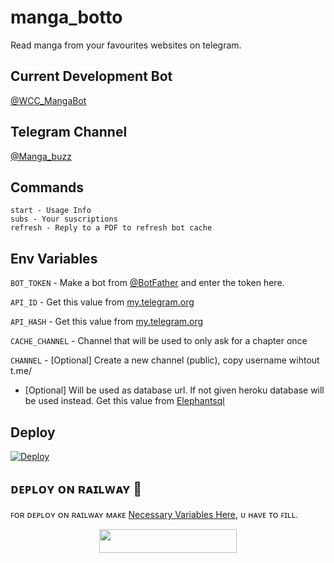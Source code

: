 # manga_botto
Read manga from your favourites websites on telegram.

## Current Development Bot
[@WCC_MangaBot](https://t.me/WCC_MangaBot)

## Telegram Channel
[@Manga_buzz](https://t.me/Manga_buzz)

## Commands
```
start - Usage Info
subs - Your suscriptions
refresh - Reply to a PDF to refresh bot cache

```


## Env Variables

`BOT_TOKEN` - Make a bot from [@BotFather](https://t.me/BotFather) and enter the token here.

`API_ID` - Get this value from [my.telegram.org](https://my.telegram.org/apps)

`API_HASH` - Get this value from [my.telegram.org](https://my.telegram.org/apps)

`CACHE_CHANNEL` - Channel that will be used to only ask for a chapter once

`CHANNEL` - [Optional] Create a new channel (public), copy username wihtout t.me/

 - [Optional] Will be used as database url. If not given heroku database will be used instead. Get this value from [Elephantsql](https://elephantsql.com/)


## Deploy


[![Deploy](https://www.herokucdn.com/deploy/button.svg)](https://heroku.com/deploy)

## ᴅᴇᴘʟᴏʏ ᴏɴ ʀᴀɪʟᴡᴀʏ 🚄
ꜰᴏʀ ᴅᴇᴘʟᴏʏ ᴏɴ ʀᴀɪʟᴡᴀʏ ᴍᴀᴋᴇ [Necessary Variables Here](https://github.com/Nikarshu/manga_botto), ᴜ ʜᴀᴠᴇ ᴛᴏ ꜰɪʟʟ.

<p align="center"><a href="https://railway.app/new/template?template=https://github.com/Nikarshu/manga_botto&envs=BOT_TOKEN,API_ID,API_HASH,CHANNEL,CACHE_CHANNEL,"> <img src="https://img.shields.io/badge/Deploy%20To%20Railway-black?style=for-the-badge&logo=railway" width="220" height="38.45"/></a></p>
